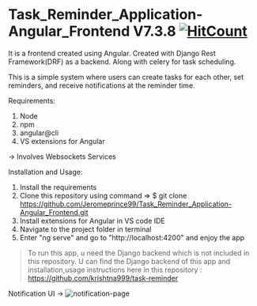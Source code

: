 # Task_Reminder_Application-Angular_Frontend V7.3.8 [![HitCount](http://hits.dwyl.io/Jeromeprince99/Task_Reminder_Application-Angular_Frontend.svg)](http://hits.dwyl.io/Jeromeprince99/Task_Reminder_Application-Angular_Frontend)

It is a frontend created using Angular. Created with Django Rest Framework(DRF) as a backend. Along with celery for task scheduling.

This is a simple system where users can create tasks for each other, set reminders, and receive notifications at the reminder time.

Requirements:
 1. Node
 2. npm
 3. angular@cli
 4. VS extensions for Angular

-> Involves Websockets Services

Installation and Usage:
 1. Install the requirements
 2. Clone this repository using command => $ git clone https://github.com/Jeromeprince99/Task_Reminder_Application-Angular_Frontend.git
 3. Install extensions for Angular in VS code IDE
 4. Navigate to the project folder in terminal
 5. Enter "ng serve" and go to "http://localhost:4200" and enjoy the app
 
>To run this app, u need the Django backend which is not included in this repository. U can find the Django backend of this app and installation,usage instructions here in this repository : https://github.com/krishtna999/task-reminder

 
 
 Notification UI ->
 ![notification-page](https://user-images.githubusercontent.com/40189639/57775144-fe9c2d00-7739-11e9-8c0b-5cfda40eb4b6.jpg)
 
 
